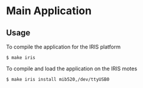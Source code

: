 # Main Application

## Usage

To compile the application for the IRIS platform

	$ make iris

To compile and load the application on the IRIS motes

	$ make iris install mib520,/dev/ttyUSB0
